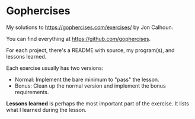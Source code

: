 # Gophercises
My solutions to https://gophercises.com/exercises/ by Jon Calhoun.

You can find everything at https://github.com/gophercises.

For each project, there's a README with source, my program(s), and lessons learned.

Each exercise usually has two versions:

* Normal: Implement the bare minimum to "pass" the lesson.
* Bonus: Clean up the normal version and implement the bonus requirements.

**Lessons learned** is perhaps the most important part of the exercise. It lists what I learned during the lesson.